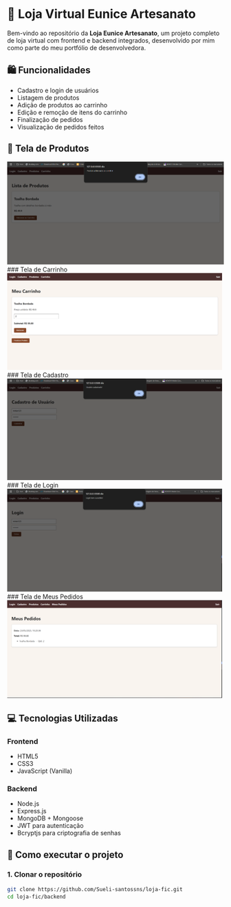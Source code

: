 # 🧵 Loja Virtual Eunice Artesanato

Bem-vindo ao repositório da **Loja Eunice Artesanato**, um projeto completo de loja virtual com frontend e backend integrados, desenvolvido por mim como parte do meu portfólio de desenvolvedora.

## 🛍️ Funcionalidades

- Cadastro e login de usuários  
- Listagem de produtos  
- Adição de produtos ao carrinho  
- Edição e remoção de itens do carrinho  
- Finalização de pedidos  
- Visualização de pedidos feitos

## 📸 Tela de Produtos
<img src="https://github.com/Sueli-santossns/loja-fic/blob/main/lista.png?raw=true" alt="Tela de produtos" width="600" />
### Tela de Carrinho
<img src="https://github.com/Sueli-santossns/loja-fic/blob/main/carrinho.png?raw=true" width="500" />
### Tela de Cadastro
<img src="https://github.com/Sueli-santossns/loja-fic/blob/main/cadastro.png?raw=true" alt="Tela de cadastro" width="500" />
### Tela de Login
<img src="https://github.com/Sueli-santossns/loja-fic/blob/main/login.png?raw=true" alt="Tela de login" width="500" />
### Tela de Meus Pedidos
<img src="https://github.com/Sueli-santossns/loja-fic/blob/main/meuspedidos.png?raw=true" alt="Tela de Meus Pedidos" width="500" />






## 💻 Tecnologias Utilizadas

### Frontend
- HTML5  
- CSS3  
- JavaScript (Vanilla)  

### Backend
- Node.js  
- Express.js  
- MongoDB + Mongoose  
- JWT para autenticação  
- Bcryptjs para criptografia de senhas  

## 🚀 Como executar o projeto

### 1. Clonar o repositório
```bash
git clone https://github.com/Sueli-santossns/loja-fic.git
cd loja-fic/backend
